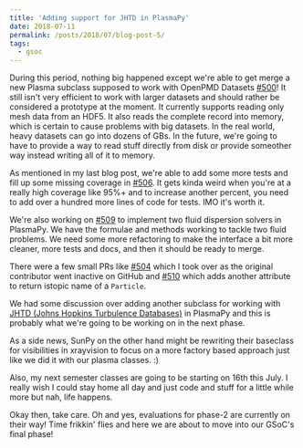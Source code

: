 ```yaml
---
title: 'Adding support for JHTD in PlasmaPy'
date: 2018-07-11
permalink: /posts/2018/07/blog-post-5/
tags:
  - gsoc
---
```


During this period, nothing big happened except we're able to get merge a new
Plasma subclass supposed to work with OpenPMD Datasets
[#500](https://github.com/PlasmaPy/PlasmaPy/pull/500)! It still isn't
very efficient to work with larger datasets and should rather be considered a
prototype at the moment. It currently supports reading only mesh data from an
HDF5. It also reads the complete record into memory, which is certain to cause
problems with big datasets. In the real world, heavy datasets can go into dozens
of GBs. In the future, we're going to have to provide a way to read stuff
directly from disk or provide someother way instead writing all of it to memory.

As mentioned in my last blog post, we're able to add some more tests and
fill up some missing coverage in
[#506](https://github.com/PlasmaPy/PlasmaPy/pull/506). It gets kinda weird
when you're at a really high coverage like 95%+ and to increase another percent,
you need to add over a hundred more lines of code for tests. IMO it's worth it.

We're also working on [#509](https://github.com/PlasmaPy/PlasmaPy/pull/459) to
implement two fluid dispersion solvers in PlasmaPy. We have the formulae and
methods working to tackle two fluid problems. We need some more refactoring to
make the interface a bit more cleaner, more tests and docs, and then it should
be ready to merge.

There were a few small PRs like
[#504](https://github.com/PlasmaPy/PlasmaPy/pull/504)
which I took over as the original contributor went inactive on GitHub and
[#510](https://github.com/PlasmaPy/PlasmaPy/pull/510) which adds another
attribute to return istopic name of a `Particle`.

We had some discussion over adding another subclass for working with
[JHTD (Johns Hopkins Turbulence Databases)](http://turbulence.pha.jhu.edu/) in
PlasmaPy and this is probably what we're going to be working on in the next phase.

As a side news, SunPy on the other hand might be rewriting their baseclass for
visibilities in xrayvision to focus on a more factory based approach just like
we did it with our plasma classes. :)

Also, my next semester classes are going to be starting on 16th this July. I really
wish I could stay home all day and just code and stuff for a little while more
but nah, life happens.

Okay then, take care. Oh and yes, evaluations for phase-2 are currently on their way!
Time frikkin' flies and here we are about to move into our GSoC's final phase!
